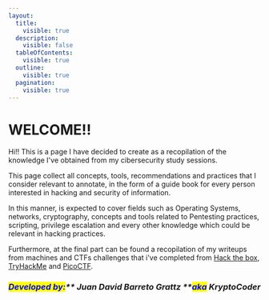 ```yaml
---
layout:
  title:
    visible: true
  description:
    visible: false
  tableOfContents:
    visible: true
  outline:
    visible: true
  pagination:
    visible: true
---
```


# WELCOME!!

Hi!! This is a page I have decided to create as a recopilation of the knowledge I've obtained from my cibersecurity study sessions.&#x20;

This page collect all concepts, tools, recommendations and practices that I consider relevant to annotate, in the form of a guide book for every person interested in hacking and security of information.

In this manner, is expected to cover fields such as Operating Systems, networks, cryptography, concepts and tools related to Pentesting practices, scripting, privilege escalation and every other knowledge which could be relevant in hacking practices.

Furthermore, at the final part can be found a recopilation of my writeups from machines and CTFs challenges that i've completed from [Hack the box](https://www.hackthebox.com/), [TryHackMe](https://tryhackme.com/) and [PicoCTF](https://picoctf.org/).

### _<mark style="color:blue;">**Developed by:**</mark>** Juan David Barreto Grattz **<mark style="color:blue;">**aka**</mark>_ _**KryptoCoder**_
